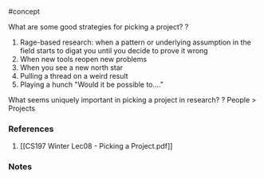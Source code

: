 #concept

What are some good strategies for picking a project?
?
1. Rage-based research: when a pattern or underlying assumption in the field starts to digat you until you decide to prove it wrong
2. When new tools reopen new problems
3. When you see a new north star
4. Pulling a thread on a weird result
5. Playing a hunch "Would it be possible to...."

What seems uniquely important in picking a project in research?
?
People > Projects

### References
1. [[CS197 Winter Lec08 - Picking a Project.pdf]]

### Notes




